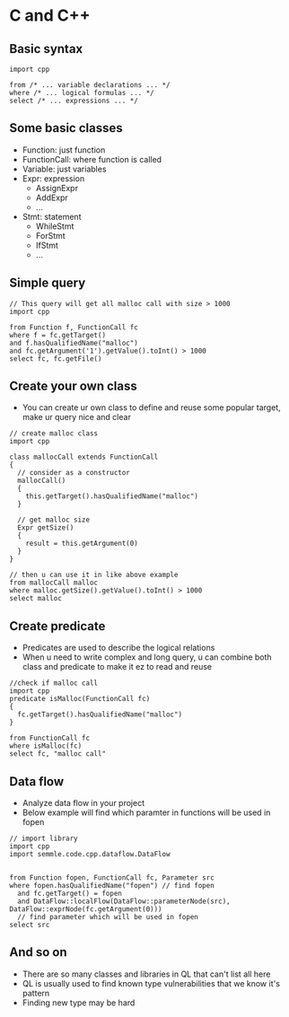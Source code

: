 # C and C++
## Basic syntax
```
import cpp

from /* ... variable declarations ... */
where /* ... logical formulas ... */
select /* ... expressions ... */
```
## Some basic classes
 - Function: just function
 - FunctionCall: where function is called
 - Variable: just variables
 - Expr: expression
    - AssignExpr
    - AddExpr
    - ...
 - Stmt: statement
    - WhileStmt
    - ForStmt
    - IfStmt
    - ...
## Simple query
```
// This query will get all malloc call with size > 1000
import cpp

from Function f, FunctionCall fc
where f = fc.getTarget()
and f.hasQualifiedName("malloc")
and fc.getArgument('1').getValue().toInt() > 1000
select fc, fc.getFile()
```
## Create your own class
 - You can create ur own class to define and reuse some popular target, make ur query nice and clear
```
// create malloc class
import cpp

class mallocCall extends FunctionCall
{
  // consider as a constructor
  mallocCall()
  {
    this.getTarget().hasQualifiedName("malloc")
  }
  
  // get malloc size
  Expr getSize()
  {
    result = this.getArgument(0)
  }
}

// then u can use it in like above example
from mallocCall malloc
where malloc.getSize().getValue().toInt() > 1000
select malloc
```
## Create predicate
 - Predicates are used to describe the logical relations
 - When u need to write complex and long query, u can combine both class and predicate to make it ez to read and reuse
```
//check if malloc call
import cpp
predicate isMalloc(FunctionCall fc)
{
  fc.getTarget().hasQualifiedName("malloc")
}

from FunctionCall fc
where isMalloc(fc)
select fc, "malloc call"
```
## Data flow
 - Analyze data flow in your project
 - Below example will find which paramter in functions will be used in fopen
```
// import library
import cpp
import semmle.code.cpp.dataflow.DataFlow


from Function fopen, FunctionCall fc, Parameter src
where fopen.hasQualifiedName("fopen") // find fopen
  and fc.getTarget() = fopen
  and DataFlow::localFlow(DataFlow::parameterNode(src), DataFlow::exprNode(fc.getArgument(0))) 
  // find parameter which will be used in fopen
select src
```
 
## And so on
 - There are so many classes and libraries in QL that can't list all here
 - QL is usually used to find known type vulnerabilities that we know it's pattern
 - Finding new type may be hard 
